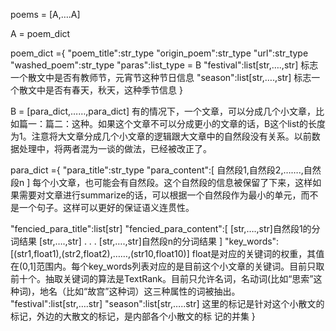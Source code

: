 poems = [A,….A]

A  = poem_dict

poem_dict ={
"poem_title":str_type 
"origin_poem":str_type
"url":str_type
"washed_poem":str_type
"paras":list_type = B
"festival":list[str,….,str] 标志一个散文中是否有教师节，元宵节这种节日信息
"season":list[str,….,str] 标志一个散文中是否有春天，秋天，这种季节信息
}

B = [para_dict,……,para_dict] 有的情况下，一个文章，可以分成几个小文章，比如篇一：篇二：这种。如果这个文章不可以分成更小的文章的话，B这个list的长度为1。注意将大文章分成几个小文章的逻辑跟大文章中的自然段没有关系。以前数据处理中，将两者混为一谈的做法，已经被改正了。

para_dict ={ 
"para_title":str_type
"para_content":[
			自然段1,自然段2,…….,自然段n 
			]
每个小文章，也可能会有自然段。这个自然段的信息被保留了下来，这样如果需要对文章进行summarize的话，可以根据一个自然段作为最小的单元，而不是一个句子。这样可以更好的保证语义连贯性。

"fencied_para_title":list[str]
"fencied_para_content":[
					[str,….,str]自然段1的分词结果
					[str,….,str]
					.
					.
					.
					[str,….,str]自然段n的分词结果
				     ]
"key_words":[(str1,float1),(str2,float2),……,(str10,float10)] float是对应的关键词的权重，其值在(0,1]范围内。每个key_words列表对应的是目前这个小文章的关键词。目前只取前十个。抽取关键词的算法是TextRank。目前只允许名词，名动词(比如“思索”这种词)，地名（比如“故宫”这种词）这三种属性的词被抽出。
"festival":list[str,….str] 
"season":list[str,…..str] 这里的标记是针对这个小散文的标记，外边的大散文的标记，是内部各个小散文的标        记的并集
}
